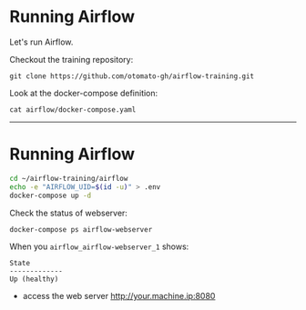 # Running Airflow

Let's run Airflow.

Checkout the training repository:

`git clone https://github.com/otomato-gh/airflow-training.git`

Look at the docker-compose definition:

`cat airflow/docker-compose.yaml`

---
# Running Airflow

```bash
cd ~/airflow-training/airflow
echo -e "AIRFLOW_UID=$(id -u)" > .env
docker-compose up -d
```
Check the status of webserver:
```bash
docker-compose ps airflow-webserver
```

When you `airflow_airflow-webserver_1` shows:
```
State   
-------------
Up (healthy)
```

 - access the web server http://your.machine.ip:8080

